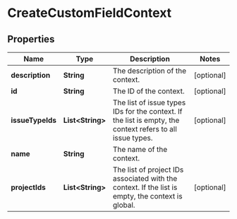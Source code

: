 # CreateCustomFieldContext

## Properties
Name | Type | Description | Notes
------------ | ------------- | ------------- | -------------
**description** | **String** | The description of the context. |  [optional]
**id** | **String** | The ID of the context. |  [optional]
**issueTypeIds** | **List&lt;String&gt;** | The list of issue types IDs for the context. If the list is empty, the context refers to all issue types. |  [optional]
**name** | **String** | The name of the context. | 
**projectIds** | **List&lt;String&gt;** | The list of project IDs associated with the context. If the list is empty, the context is global. |  [optional]
